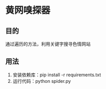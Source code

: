 # 黄网嗅探器 #

## 目的 ##
通过遍历的方法，利用关键字搜寻色情网站

## 用法 ##
1. 安装依赖库：pip install -r requirements.txt
2. 运行代码：python spider.py

